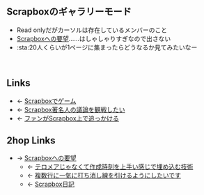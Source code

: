 ## Scrapboxのギャラリーモード
- Read onlyだがカーソルは存在しているメンバーのこと
- [Scrapboxへの要望](Scrapboxへの要望.md)……はしゃしゃりすぎなので出さない
- :sta:20人くらいが1ページに集まったらどうなるか見てみたいなー

<br>

## Links
- ← [Scrapboxでゲーム](Scrapboxでゲーム.md)
- ← [Scrapbox著名人の議論を観戦したい](Scrapbox著名人の議論を観戦したい.md)
- ← [ファンがScrapbox上で追っかける](ファンがScrapbox上で追っかける.md)

## 2hop Links
- → [Scrapboxへの要望](Scrapboxへの要望.md)
    - ← [テロメアじゃなくて作成時刻を上手い感じで埋め込む技術](テロメアじゃなくて作成時刻を上手い感じで埋め込む技術.md)
    - ← [複数行に一気に打ち消し線を引けるようにしたいです](複数行に一気に打ち消し線を引けるようにしたいです.md)
    - ← [Scrapbox日記](Scrapbox日記.md)
